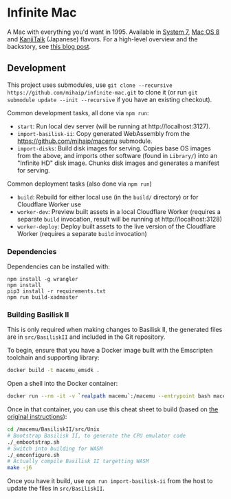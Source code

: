 # Infinite Mac

A Mac with everything you'd want in 1995. Available in [System 7](https://system7.app/), [Mac OS 8](https://macos8.app/) and [KanjiTalk](https://kanjitalk7.app) (Japanese) flavors. For a high-level overview and the backstory, see [this blog post](https://blog.persistent.info/2022/03/blog-post.html).

## Development

This project uses submodules, use `git clone --recursive https://github.com/mihaip/infinite-mac.git` to clone it (or run `git submodule update --init --recursive` if you have an existing checkout).

Common development tasks, all done via `npm run`:

-   `start`: Run local dev server (will be running at http://localhost:3127).
-   `import-basilisk-ii`: Copy generated WebAssembly from the https://github.com/mihaip/macemu submodule.
-   `import-disks`: Build disk images for serving. Copies base OS images from the above, and imports other software (found in `Library/`) into an "Infinite HD" disk image. Chunks disk images and generates a manifest for serving.

Common deployment tasks (also done via `npm run`)

-   `build`: Rebuild for either local use (in the `build/` directory) or for Cloudflare Worker use
-   `worker-dev`: Preview built assets in a local Cloudflare Worker (requires a separate `build` invocation, result will be running at http://localhost:3128)
-   `worker-deploy`: Deploy built assets to the live version of the Cloudflare Worker (requires a separate `build` invocation)

### Dependencies

Dependencies can be installed with:

```
npm install -g wrangler
npm install
pip3 install -r requirements.txt
npm run build-xadmaster
```

### Building Basilisk II

This is only required when making changes to Basilisk II, the generated files are in `src/BasiliskII` and included in the Git repository.

To begin, ensure that you have a Docker image built with the Emscripten toolchain and supporting library:

```sh
docker build -t macemu_emsdk .
```

Open a shell into the Docker container:

```sh
docker run --rm -it -v `realpath macemu`:/macemu --entrypoint bash macemu_emsdk
```

Once in that container, you can use this cheat sheet to build (based on [the original instructions](https://github.com/mihaip/macemu/blob/bas-emscripten-release/BasiliskII/src/NOTES)):

```sh
cd /macemu/BasiliskII/src/Unix
# Bootstrap Basilisk II, to generate the CPU emulator code
./_embootstrap.sh
# Switch into building for WASM
./_emconfigure.sh
# Actually compile Basilisk II targetting WASM
make -j6
```

Once you have it build, use `npm run import-basilisk-ii` from the host to update the files in `src/BasiliskII`.
